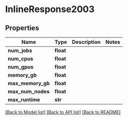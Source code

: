# InlineResponse2003

## Properties
Name | Type | Description | Notes
------------ | ------------- | ------------- | -------------
**num_jobs** | **float** |  | 
**num_cpus** | **float** |  | 
**num_gpus** | **float** |  | 
**memory_gb** | **float** |  | 
**max_memory_gb** | **float** |  | 
**max_num_nodes** | **float** |  | 
**max_runtime** | **str** |  | 

[[Back to Model list]](../README.md#documentation-for-models) [[Back to API list]](../README.md#documentation-for-api-endpoints) [[Back to README]](../README.md)

